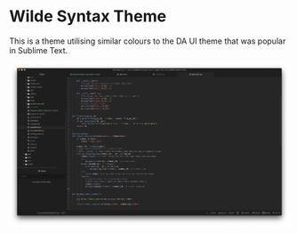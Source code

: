 # Wilde Syntax Theme

This is a theme utilising similar colours to the DA UI theme that was popular in Sublime Text.

![screenshot](https://github.com/HarrisonWilde/wilde-syntax/blob/master/screenshot.png)
